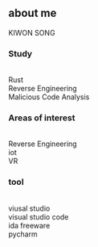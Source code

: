 <h2> about me</h2>
KIWON SONG

<h3> Study </h3>
<br>Rust
<br>Reverse Engineering 
<br>Malicious Code Analysis

<h3> Areas of interest</h3>
<br>Reverse Engineering 
<br>iot
<br>VR

<h3> tool </h3>
<br>viusal studio
<br>visual studio code
<br>ida freeware
<br>pycharm


